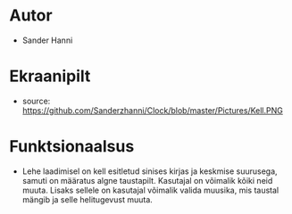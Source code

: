# Autor
* Sander Hanni

# Ekraanipilt

* source: https://github.com/Sanderzhanni/Clock/blob/master/Pictures/Kell.PNG

# Funktsionaalsus

* Lehe laadimisel on kell esitletud sinises kirjas ja keskmise suurusega, samuti on määratus algne taustapilt. Kasutajal  on võimalik kõiki neid muuta. Lisaks sellele on kasutajal võimalik valida muusika, mis taustal mängib ja selle helitugevust muuta.


